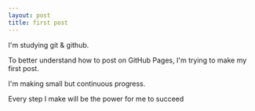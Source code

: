 ```yaml
---
layout: post
title: first post
---
```


I'm studying git & github.

To better understand how to post on GitHub Pages, I'm trying to make my first post.

I'm making small but continuous progress.

Every step I make will be the power for me to succeed
